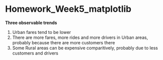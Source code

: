 # Homework_Week5_matplotlib

<b>Three observable trends</b>
1) Urban fares tend to be lower
2) There are more fares, more rides and more drivers in Urban areas, probably because there are more customers there
3) Some Rural areas can be expensive comparitively, probably due to less customers and drivers
